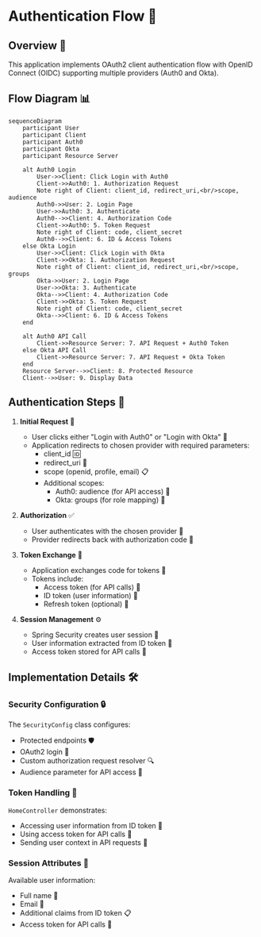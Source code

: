 # Authentication Flow 🔄

## Overview 🎯

This application implements OAuth2 client authentication flow with OpenID Connect (OIDC) supporting multiple providers (Auth0 and Okta).

## Flow Diagram 📊

```mermaid
sequenceDiagram
    participant User
    participant Client
    participant Auth0
    participant Okta
    participant Resource Server

    alt Auth0 Login
        User->>Client: Click Login with Auth0
        Client->>Auth0: 1. Authorization Request
        Note right of Client: client_id, redirect_uri,<br/>scope, audience
        Auth0->>User: 2. Login Page
        User->>Auth0: 3. Authenticate
        Auth0-->>Client: 4. Authorization Code
        Client->>Auth0: 5. Token Request
        Note right of Client: code, client_secret
        Auth0-->>Client: 6. ID & Access Tokens
    else Okta Login
        User->>Client: Click Login with Okta
        Client->>Okta: 1. Authorization Request
        Note right of Client: client_id, redirect_uri,<br/>scope, groups
        Okta->>User: 2. Login Page
        User->>Okta: 3. Authenticate
        Okta-->>Client: 4. Authorization Code
        Client->>Okta: 5. Token Request
        Note right of Client: code, client_secret
        Okta-->>Client: 6. ID & Access Tokens
    end

    alt Auth0 API Call
        Client->>Resource Server: 7. API Request + Auth0 Token
    else Okta API Call
        Client->>Resource Server: 7. API Request + Okta Token
    end
    Resource Server-->>Client: 8. Protected Resource
    Client-->>User: 9. Display Data
```

## Authentication Steps 📝

1. **Initial Request** 🚀

   - User clicks either "Login with Auth0" or "Login with Okta" 🔐
   - Application redirects to chosen provider with required parameters:
     - client_id 🆔
     - redirect_uri 🔄
     - scope (openid, profile, email) 📋
     - Additional scopes:
       - Auth0: audience (for API access) 🎯
       - Okta: groups (for role mapping) 👥

2. **Authorization** ✅

   - User authenticates with the chosen provider 🔑
   - Provider redirects back with authorization code 📝

3. **Token Exchange** 🔄

   - Application exchanges code for tokens 🎫
   - Tokens include:
     - Access token (for API calls) 🔑
     - ID token (user information) 👤
     - Refresh token (optional) 🔄

4. **Session Management** ⚙️
   - Spring Security creates user session 📝
   - User information extracted from ID token 👤
   - Access token stored for API calls 🔑

## Implementation Details 🛠️

### Security Configuration 🔒

The `SecurityConfig` class configures:

- Protected endpoints 🛡️
- OAuth2 login 🔐
- Custom authorization request resolver 🔍
- Audience parameter for API access 🎯

### Token Handling 🎫

`HomeController` demonstrates:

- Accessing user information from ID token 👤
- Using access token for API calls 🔑
- Sending user context in API requests 📨

### Session Attributes 📝

Available user information:

- Full name 👤
- Email 📧
- Additional claims from ID token 📋
- Access token for API calls 🔑
